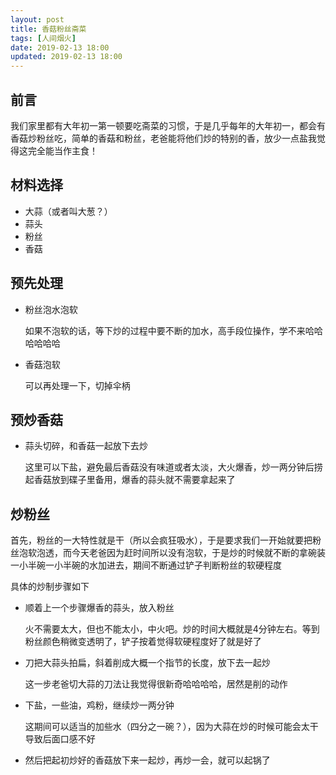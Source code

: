 ```yaml
---
layout: post
title: 香菇粉丝斋菜
tags: [人间烟火]
date: 2019-02-13 18:00
updated: 2019-02-13 18:00
---
```

## 前言
我们家里都有大年初一第一顿要吃斋菜的习惯，于是几乎每年的大年初一，都会有香菇炒粉丝吃，简单的香菇和粉丝，老爸能将他们炒的特别的香，放少一点盐我觉得这完全能当作主食！

## 材料选择
 - 大蒜（或者叫大葱？）
 - 蒜头
 - 粉丝
 - 香菇

## 预先处理

 - 粉丝泡水泡软
 
    如果不泡软的话，等下炒的过程中要不断的加水，高手段位操作，学不来哈哈哈哈哈哈
 - 香菇泡软
 
    可以再处理一下，切掉伞柄

## 预炒香菇
 - 蒜头切碎，和香菇一起放下去炒
 
    这里可以下盐，避免最后香菇没有味道或者太淡，大火爆香，炒一两分钟后捞起香菇放到碟子里备用，爆香的蒜头就不需要拿起来了

## 炒粉丝
首先，粉丝的一大特性就是干（所以会疯狂吸水），于是要求我们一开始就要把粉丝泡软泡透，而今天老爸因为赶时间所以没有泡软，于是炒的时候就不断的拿碗装一小半碗一小半碗的水加进去，期间不断通过铲子判断粉丝的软硬程度

具体的炒制步骤如下
 
 - 顺着上一个步骤爆香的蒜头，放入粉丝

    火不需要太大，但也不能太小，中火吧。炒的时间大概就是4分钟左右。等到粉丝颜色稍微变透明了，铲子按着觉得软硬程度好了就是好了

 - 刀把大蒜头拍扁，斜着削成大概一个指节的长度，放下去一起炒
    
    这一步老爸切大蒜的刀法让我觉得很新奇哈哈哈哈，居然是削的动作

 - 下盐，一些油，鸡粉，继续炒一两分钟
 
    这期间可以适当的加些水（四分之一碗？），因为大蒜在炒的时候可能会太干导致后面口感不好

 - 然后把起初炒好的香菇放下来一起炒，再炒一会，就可以起锅了


